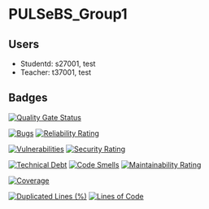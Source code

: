 # PULSeBS_Group1

## Users
- Studentd: s27001, test
- Teacher: t37001, test


## Badges
[![Quality Gate Status](https://sonarcloud.io/api/project_badges/measure?project=Team1SoftEng2_PULSeBS_Group1&metric=alert_status)](https://sonarcloud.io/dashboard?id=Team1SoftEng2_PULSeBS_Group1)

[![Bugs](https://sonarcloud.io/api/project_badges/measure?project=Team1SoftEng2_PULSeBS_Group1&metric=bugs)](https://sonarcloud.io/dashboard?id=Team1SoftEng2_PULSeBS_Group1)
[![Reliability Rating](https://sonarcloud.io/api/project_badges/measure?project=Team1SoftEng2_PULSeBS_Group1&metric=reliability_rating)](https://sonarcloud.io/dashboard?id=Team1SoftEng2_PULSeBS_Group1)

[![Vulnerabilities](https://sonarcloud.io/api/project_badges/measure?project=Team1SoftEng2_PULSeBS_Group1&metric=vulnerabilities)](https://sonarcloud.io/dashboard?id=Team1SoftEng2_PULSeBS_Group1)
[![Security Rating](https://sonarcloud.io/api/project_badges/measure?project=Team1SoftEng2_PULSeBS_Group1&metric=security_rating)](https://sonarcloud.io/dashboard?id=Team1SoftEng2_PULSeBS_Group1)

[![Technical Debt](https://sonarcloud.io/api/project_badges/measure?project=Team1SoftEng2_PULSeBS_Group1&metric=sqale_index)](https://sonarcloud.io/dashboard?id=Team1SoftEng2_PULSeBS_Group1)
[![Code Smells](https://sonarcloud.io/api/project_badges/measure?project=Team1SoftEng2_PULSeBS_Group1&metric=code_smells)](https://sonarcloud.io/dashboard?id=Team1SoftEng2_PULSeBS_Group1)
[![Maintainability Rating](https://sonarcloud.io/api/project_badges/measure?project=Team1SoftEng2_PULSeBS_Group1&metric=sqale_rating)](https://sonarcloud.io/dashboard?id=Team1SoftEng2_PULSeBS_Group1)

[![Coverage](https://sonarcloud.io/api/project_badges/measure?project=Team1SoftEng2_PULSeBS_Group1&metric=coverage)](https://sonarcloud.io/dashboard?id=Team1SoftEng2_PULSeBS_Group1)

[![Duplicated Lines (%)](https://sonarcloud.io/api/project_badges/measure?project=Team1SoftEng2_PULSeBS_Group1&metric=duplicated_lines_density)](https://sonarcloud.io/dashboard?id=Team1SoftEng2_PULSeBS_Group1)
[![Lines of Code](https://sonarcloud.io/api/project_badges/measure?project=Team1SoftEng2_PULSeBS_Group1&metric=ncloc)](https://sonarcloud.io/dashboard?id=Team1SoftEng2_PULSeBS_Group1)
